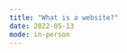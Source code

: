 ```yaml
---
title: "What is a website?"
date: 2022-05-13
mode: in-person
---
```


<!-- project: "project3.md"
exercise: "n/a"
tutorials: ""
- Presentation: Qianxue
- Course evaluations
- Project 3 Final Crits([Sign up here](https://docs.google.com/spreadsheets/d/1iLWtgjB2GGkPRLjlcwTficTPRG5eHi7RBHwl1bIZipE/edit#gid=1514037898))
- Submit all final work via your [class site](/projects/collection) by May 20 -->